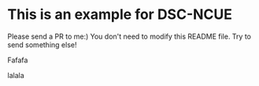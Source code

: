 # This is an example for DSC-NCUE

Please send a PR to me:)
You don't need to modify this README file. Try to send something else!

Fafafa

lalala

